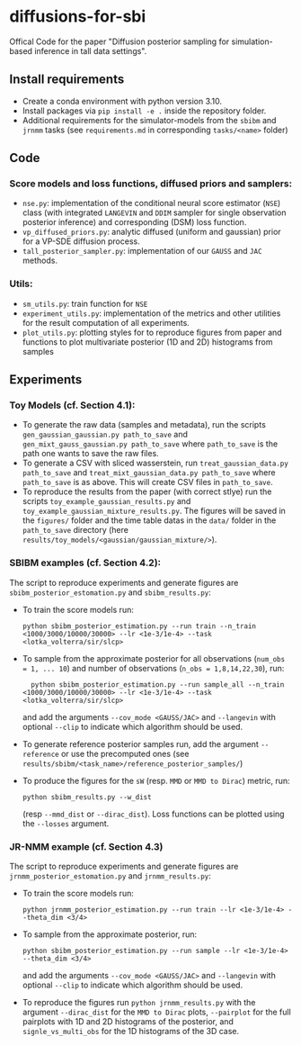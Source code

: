 # diffusions-for-sbi

Offical Code for the paper "Diffusion posterior sampling for simulation-based inference in tall data settings".

## Install requirements

- Create a conda environment with python version 3.10.
- Install packages via `pip install -e .` inside the repository folder.
- Additional requirements for the simulator-models from the `sbibm` and `jrnmm` tasks (see `requirements.md` in corresponding `tasks/<name>` folder)

## Code

### Score models and loss functions, diffused priors and samplers:
- `nse.py`: implementation of the conditional neural score estimator (`NSE`) class (with integrated `LANGEVIN` and `DDIM` sampler for single observation posterior inference) and corresponding (DSM) loss function.
- `vp_diffused_priors.py`: analytic diffused (uniform and gaussian) prior for a VP-SDE diffusion process.
- `tall_posterior_sampler.py`: implementation of our `GAUSS` and `JAC` methods.

### Utils:
- `sm_utils.py`: train function for `NSE` 
- `experiment_utils.py`: implementation of the metrics and other utilities for the result computation of all experiments.
- `plot_utils.py`: plotting styles for to reproduce figures from paper and functions to plot multivariate posterior (1D and 2D) histograms from samples

## Experiments

### Toy Models (cf. Section 4.1):
- To generate the raw data (samples and metadata), run the scripts `gen_gaussian_gaussian.py path_to_save` and `gen_mixt_gauss_gaussian.py path_to_save` where
`path_to_save` is the path one wants to save the raw files.
- To generate a CSV with sliced wasserstein, run `treat_gaussian_data.py path_to_save` and `treat_mixt_gaussian_data.py path_to_save` where `path_to_save` is as above.
This will create CSV files in `path_to_save`.
- To reproduce the results from the paper (with correct stlye) run the scripts `toy_example_gaussian_results.py` and `toy_example_gaussian_mixture_results.py`. The figures will be saved in the `figures/` folder and the time table datas in the `data/` folder in the `path_to_save` directory (here `results/toy_models/<gaussian/gaussian_mixture/>`).

### SBIBM examples (cf. Section 4.2):

The script to reproduce experiments and generate figures are `sbibm_posterior_estomation.py` and `sbibm_results.py`:
- To train the score models run:
  ```
  python sbibm_posterior_estimation.py --run train --n_train <1000/3000/10000/30000> --lr <1e-3/1e-4> --task <lotka_volterra/sir/slcp>
  ```
  
- To sample from the approximate posterior for all observations (`num_obs = 1, ... 10`) and number of observations (`n_obs = 1,8,14,22,30`), run:
  ```
    python sbibm_posterior_estimation.py --run sample_all --n_train <1000/3000/10000/30000> --lr <1e-3/1e-4> --task <lotka_volterra/sir/slcp>
  ```
  and add the arguments `--cov_mode <GAUSS/JAC>` and `--langevin` with optional `--clip` to indicate which algorithm should be used.
  
- To generate reference posterior samples run, add the argument `--reference` or use the precomputed ones (see `results/sbibm/<task_name>/reference_posterior_samples/`)
  
- To produce the figures for the `sW` (resp. `MMD` or `MMD to Dirac`) metric, run:
  ```
  python sbibm_results.py --w_dist
  ```
  (resp `--mmd_dist` or `--dirac_dist`). Loss functions can be plotted using the `--losses` argument.

### JR-NMM example (cf. Section 4.3)

The script to reproduce experiments and generate figures are `jrnmm_posterior_estomation.py` and `jrnmm_results.py`:
- To train the score models run:
  ```
  python jrnmm_posterior_estimation.py --run train --lr <1e-3/1e-4> --theta_dim <3/4>
  ```
  
- To sample from the approximate posterior, run:
  ```
  python sbibm_posterior_estimation.py --run sample --lr <1e-3/1e-4> --theta_dim <3/4>
  ```
  and add the arguments `--cov_mode <GAUSS/JAC>` and `--langevin` with optional `--clip` to indicate which algorithm should be used.
  
- To reproduce the figures run `python jrnmm_results.py` with the argument `--dirac_dist` for the `MMD to Dirac` plots, `--pairplot` for the full pairplots with 1D and 2D histograms of the posterior, and `signle_vs_multi_obs` for the 1D histograms of the 3D case.
